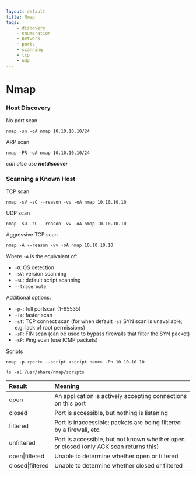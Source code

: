 ```yaml
---
layout: default
title: Nmap
tags:
    - discovery
    - enumeration
    - network
    - ports
    - scanning
    - tcp 
    - udp
---
```

# Nmap
### Host Discovery
No port scan

```shell
nmap -sn -oA nmap 10.10.10.10/24
```

ARP scan

```shell
nmap -PR -oA nmap 10.10.10.10/24
```

_can also use **netdiscover**_
### Scanning a Known Host

TCP scan

```shell
nmap -sV -sC --reason -vv -oA nmap 10.10.10.10
```

UDP scan

```shell
nmap -sU -sC --reason -vv -oA nmap 10.10.10.10
```

Aggressive TCP scan

```shell
nmap -A --reason -vv -oA nmap 10.10.10.10
```

Where `-A` is the equivalent of:
- `-O`: OS detection
- `-sV`: version scanning
- `-sC`: default script scanning
- `--traceroute`

Additional options:
- `-p-`: full portscan (1-65535)
- `-T4`: faster scan
- `-sT`: TCP connect scan (for when default `-sS` SYN scan is unavailable; e.g. lack of root permissions)
- `-sF`: FIN scan (can be used to bypass firewalls that filter the SYN packet)
- `-sP`: Ping scan (use ICMP packets)

Scripts

```shell
nmap -p <port> --script <script name> -Pn 10.10.10.10
```

```shell
ls -al /usr/share/nmap/scripts
```

Result | Meaning
:--- | :---
open | An application is actively accepting connections on this port
closed | Port is accessible, but nothing is listening
filtered | Port is inaccessible; packets are being filtered by a firewall, etc.
unfiltered | Port is accessible, but not known whether open or closed (only ACK scan returns this)
open\|filtered | Unable to determine whether open or filtered
closed\|filtered | Unable to determine whether closed or filtered
